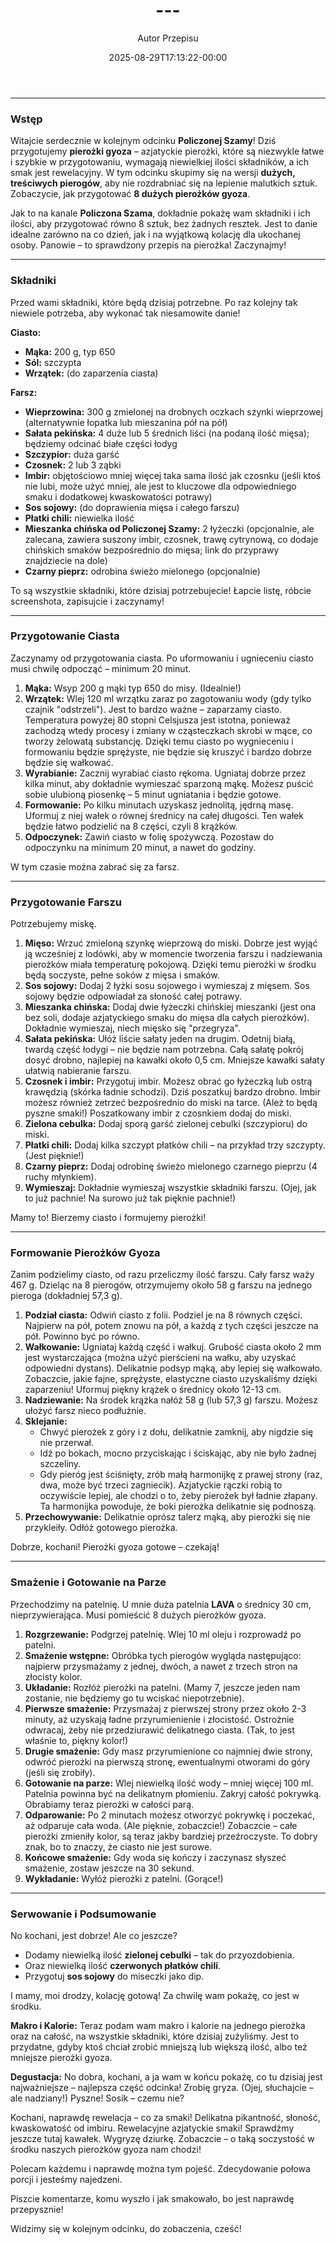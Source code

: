 ﻿---
draft: true
title: "---"
author: "Autor Przepisu"
recipe_image: images/recipe-headers/default.avif
date: 2025-08-29T17:13:22-00:00
categories: ["do-kategoryzacji"]
tags: ["draft"]
tagline: "Przepis do sformatowania"
servings: 4
prep_time: 15
cook: true
cook_time: 30
calories: 300
protein: 20
fat: 10
carbohydrate: 25
---
---

### Wstęp

Witajcie serdecznie w kolejnym odcinku **Policzonej Szamy**! Dziś przygotujemy **pierożki gyoza** – azjatyckie pierożki, które są niezwykle łatwe i szybkie w przygotowaniu, wymagają niewielkiej ilości składników, a ich smak jest rewelacyjny. W tym odcinku skupimy się na wersji **dużych, treściwych pierogów**, aby nie rozdrabniać się na lepienie malutkich sztuk. Zobaczycie, jak przygotować **8 dużych pierożków gyoza**.

Jak to na kanale **Policzona Szama**, dokładnie pokażę wam składniki i ich ilości, aby przygotować równo 8 sztuk, bez żadnych resztek. Jest to danie idealne zarówno na co dzień, jak i na wyjątkową kolację dla ukochanej osoby. Panowie – to sprawdzony przepis na pierożka! Zaczynajmy!

---

### Składniki

Przed wami składniki, które będą dzisiaj potrzebne. Po raz kolejny tak niewiele potrzeba, aby wykonać tak niesamowite danie!

**Ciasto:**
*   **Mąka:** 200 g, typ 650
*   **Sól:** szczypta
*   **Wrzątek:** (do zaparzenia ciasta)

**Farsz:**
*   **Wieprzowina:** 300 g zmielonej na drobnych oczkach szynki wieprzowej (alternatywnie łopatka lub mieszanina pół na pół)
*   **Sałata pekińska:** 4 duże lub 5 średnich liści (na podaną ilość mięsa); będziemy odcinać białe części łodyg
*   **Szczypior:** duża garść
*   **Czosnek:** 2 lub 3 ząbki
*   **Imbir:** objętościowo mniej więcej taka sama ilość jak czosnku (jeśli ktoś nie lubi, może użyć mniej, ale jest to kluczowe dla odpowiedniego smaku i dodatkowej kwaskowatości potrawy)
*   **Sos sojowy:** (do doprawienia mięsa i całego farszu)
*   **Płatki chili:** niewielka ilość
*   **Mieszanka chińska od Policzonej Szamy:** 2 łyżeczki (opcjonalnie, ale zalecana, zawiera suszony imbir, czosnek, trawę cytrynową, co dodaje chińskich smaków bezpośrednio do mięsa; link do przyprawy znajdziecie na dole)
*   **Czarny pieprz:** odrobina świeżo mielonego (opcjonalnie)

To są wszystkie składniki, które dzisiaj potrzebujecie! Łapcie listę, róbcie screenshota, zapisujcie i zaczynamy!

---

### Przygotowanie Ciasta

Zaczynamy od przygotowania ciasta. Po uformowaniu i ugnieceniu ciasto musi chwilę odpocząć – minimum 20 minut.

1.  **Mąka:** Wsyp 200 g mąki typ 650 do misy. (Idealnie!)
2.  **Wrzątek:** Wlej 120 ml wrzątku zaraz po zagotowaniu wody (gdy tylko czajnik "odstrzeli"). Jest to bardzo ważne – zaparzamy ciasto. Temperatura powyżej 80 stopni Celsjusza jest istotna, ponieważ zachodzą wtedy procesy i zmiany w cząsteczkach skrobi w mące, co tworzy żelowatą substancję. Dzięki temu ciasto po wygnieceniu i formowaniu będzie sprężyste, nie będzie się kruszyć i bardzo dobrze będzie się wałkować.
3.  **Wyrabianie:** Zacznij wyrabiać ciasto rękoma. Ugniataj dobrze przez kilka minut, aby dokładnie wymieszać sparzoną mąkę. Możesz puścić sobie ulubioną piosenkę – 5 minut ugniatania i będzie gotowe.
4.  **Formowanie:** Po kilku minutach uzyskasz jednolitą, jędrną masę. Uformuj z niej wałek o równej średnicy na całej długości. Ten wałek będzie łatwo podzielić na 8 części, czyli 8 krążków.
5.  **Odpoczynek:** Zawiń ciasto w folię spożywczą. Pozostaw do odpoczynku na minimum 20 minut, a nawet do godziny.

W tym czasie można zabrać się za farsz.

---

### Przygotowanie Farszu

Potrzebujemy miskę.

1.  **Mięso:** Wrzuć zmieloną szynkę wieprzową do miski. Dobrze jest wyjąć ją wcześniej z lodówki, aby w momencie tworzenia farszu i nadziewania pierożków miała temperaturę pokojową. Dzięki temu pierożki w środku będą soczyste, pełne soków z mięsa i smaków.
2.  **Sos sojowy:** Dodaj 2 łyżki sosu sojowego i wymieszaj z mięsem. Sos sojowy będzie odpowiadał za słoność całej potrawy.
3.  **Mieszanka chińska:** Dodaj dwie łyżeczki chińskiej mieszanki (jest ona bez soli, dodaje azjatyckiego smaku do mięsa dla całych pierożków). Dokładnie wymieszaj, niech mięsko się "przegryza".
4.  **Sałata pekińska:** Ułóż liście sałaty jeden na drugim. Odetnij białą, twardą część łodygi – nie będzie nam potrzebna. Całą sałatę pokrój dosyć drobno, najlepiej na kawałki około 0,5 cm. Mniejsze kawałki sałaty ułatwią nabieranie farszu.
5.  **Czosnek i imbir:** Przygotuj imbir. Możesz obrać go łyżeczką lub ostrą krawędzią (skórka ładnie schodzi). Dziś poszatkuj bardzo drobno. Imbir możesz również zetrzeć bezpośrednio do miski na tarce. (Ależ to będą pyszne smaki!) Poszatkowany imbir z czosnkiem dodaj do miski.
6.  **Zielona cebulka:** Dodaj sporą garść zielonej cebulki (szczypioru) do miski.
7.  **Płatki chili:** Dodaj kilka szczypt płatków chili – na przykład trzy szczypty. (Jest pięknie!)
8.  **Czarny pieprz:** Dodaj odrobinę świeżo mielonego czarnego pieprzu (4 ruchy młynkiem).
9.  **Wymieszaj:** Dokładnie wymieszaj wszystkie składniki farszu. (Ojej, jak to już pachnie! Na surowo już tak pięknie pachnie!)

Mamy to! Bierzemy ciasto i formujemy pierożki!

---

### Formowanie Pierożków Gyoza

Zanim podzielimy ciasto, od razu przeliczmy ilość farszu. Cały farsz waży 467 g. Dzieląc na 8 pierogów, otrzymujemy około 58 g farszu na jednego pieroga (dokładniej 57,3 g).

1.  **Podział ciasta:** Odwiń ciasto z folii. Podziel je na 8 równych części. Najpierw na pół, potem znowu na pół, a każdą z tych części jeszcze na pół. Powinno być po równo.
2.  **Wałkowanie:** Ugniataj każdą część i wałkuj. Grubość ciasta około 2 mm jest wystarczająca (można użyć pierścieni na wałku, aby uzyskać odpowiedni dystans). Delikatnie podsyp mąką, aby lepiej się wałkowało. Zobaczcie, jakie fajne, sprężyste, elastyczne ciasto uzyskaliśmy dzięki zaparzeniu! Uformuj piękny krążek o średnicy około 12-13 cm.
3.  **Nadziewanie:** Na środek krążka nałóż 58 g (lub 57,3 g) farszu. Możesz ułożyć farsz nieco podłużnie.
4.  **Sklejanie:**
    *   Chwyć pierożek z góry i z dołu, delikatnie zamknij, aby nigdzie się nie przerwał.
    *   Idź po bokach, mocno przyciskając i ściskając, aby nie było żadnej szczeliny.
    *   Gdy pieróg jest ściśnięty, zrób małą harmonijkę z prawej strony (raz, dwa, może być trzeci zagniecik). Azjatyckie rączki robią to oczywiście lepiej, ale chodzi o to, żeby pierożek był ładnie złapany. Ta harmonijka powoduje, że boki pierożka delikatnie się podnoszą.
5.  **Przechowywanie:** Delikatnie oprósz talerz mąką, aby pierożki się nie przykleiły. Odłóż gotowego pierożka.

Dobrze, kochani! Pierożki gyoza gotowe – czekają!

---

### Smażenie i Gotowanie na Parze

Przechodzimy na patelnię. U mnie duża patelnia **LAVA** o średnicy 30 cm, nieprzywierająca. Musi pomieścić 8 dużych pierożków gyoza.

1.  **Rozgrzewanie:** Podgrzej patelnię. Wlej 10 ml oleju i rozprowadź po patelni.
2.  **Smażenie wstępne:** Obróbka tych pierogów wygląda następująco: najpierw przysmażamy z jednej, dwóch, a nawet z trzech stron na złocisty kolor.
3.  **Układanie:** Rozłóż pierożki na patelni. (Mamy 7, jeszcze jeden nam zostanie, nie będziemy go tu wciskać niepotrzebnie).
4.  **Pierwsze smażenie:** Przysmażaj z pierwszej strony przez około 2-3 minuty, aż uzyskają ładne przyrumienienie i złocistość. Ostrożnie odwracaj, żeby nie przedziurawić delikatnego ciasta. (Tak, to jest właśnie to, piękny kolor!)
5.  **Drugie smażenie:** Gdy masz przyrumienione co najmniej dwie strony, odwróć pierożki na pierwszą stronę, ewentualnymi otworami do góry (jeśli się zrobiły).
6.  **Gotowanie na parze:** Wlej niewielką ilość wody – mniej więcej 100 ml. Patelnia powinna być na delikatnym płomieniu. Zakryj całość pokrywką. Obrabiamy teraz pierożki w całości parą.
7.  **Odparowanie:** Po 2 minutach możesz otworzyć pokrywkę i poczekać, aż odparuje cała woda. (Ale pięknie, zobaczcie!) Zobaczcie – całe pierożki zmieniły kolor, są teraz jakby bardziej przeźroczyste. To dobry znak, bo to znaczy, że ciasto nie jest surowe.
8.  **Końcowe smażenie:** Gdy woda się kończy i zaczynasz słyszeć smażenie, zostaw jeszcze na 30 sekund.
9.  **Wykładanie:** Wyłóż pierożki z patelni. (Gorące!)

---

### Serwowanie i Podsumowanie

No kochani, jest dobrze! Ale co jeszcze?
*   Dodamy niewielką ilość **zielonej cebulki** – tak do przyozdobienia.
*   Oraz niewielką ilość **czerwonych płatków chili**.
*   Przygotuj **sos sojowy** do miseczki jako dip.

I mamy, moi drodzy, kolację gotową! Za chwilę wam pokażę, co jest w środku.

**Makro i Kalorie:**
Teraz podam wam makro i kalorie na jednego pierożka oraz na całość, na wszystkie składniki, które dzisiaj zużyliśmy. Jest to przydatne, gdyby ktoś chciał zrobić mniejszą lub większą ilość, albo też mniejsze pierożki gyoza.

**Degustacja:**
No dobra, kochani, a ja wam w końcu pokażę, co tu dzisiaj jest najważniejsze – najlepsza część odcinka! Zrobię gryza. (Ojej, słuchajcie – ale nadziany!) Pyszne! Sosik – czemu nie?

Kochani, naprawdę rewelacja – co za smaki! Delikatna pikantność, słoność, kwaskowatość od imbiru. Rewelacyjne azjatyckie smaki! Sprawdźmy jeszcze tutaj kawałek. Wygryzę dziurkę. Zobaczcie – o taką soczystość w środku naszych pierożków gyoza nam chodzi!

Polecam każdemu i naprawdę można tym pojeść. Zdecydowanie połowa porcji i jesteśmy najedzeni.

Piszcie komentarze, komu wyszło i jak smakowało, bo jest naprawdę przepysznie!

Widzimy się w kolejnym odcinku, do zobaczenia, cześć!